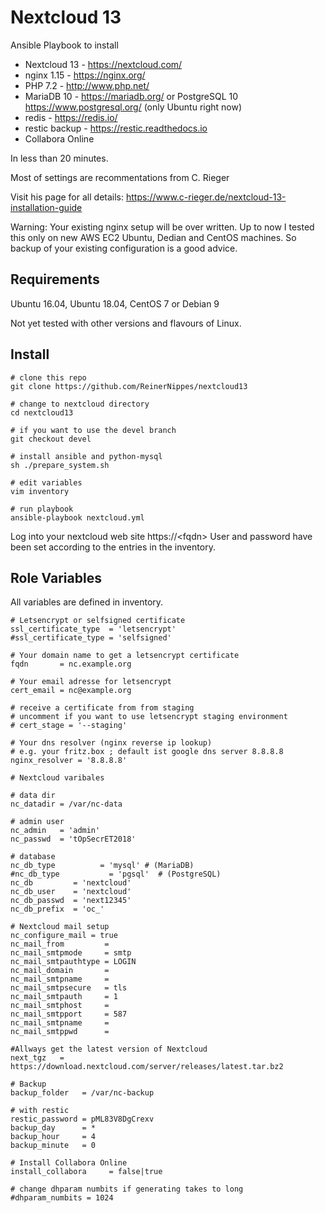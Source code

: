 Nextcloud 13
=========

Ansible Playbook to install

* Nextcloud 13 - https://nextcloud.com/
* nginx 1.15 - https://nginx.org/
* PHP 7.2 - http://www.php.net/
* MariaDB 10 - https://mariadb.org/ or PostgreSQL 10 https://www.postgresql.org/ (only Ubuntu right now)
* redis - https://redis.io/
* restic backup - https://restic.readthedocs.io
* Collabora Online

In less than 20 minutes.

Most of settings are recommentations from C. Rieger

Visit his page for all details: https://www.c-rieger.de/nextcloud-13-installation-guide

Warning: Your existing nginx setup will be over written. Up to now I tested this only on new AWS EC2 Ubuntu, Dedian and CentOS machines. So backup of your existing configuration is a good advice.


Requirements
------------

Ubuntu 16.04, Ubuntu 18.04, CentOS 7 or Debian 9

Not yet tested with other versions and flavours of Linux.

Install
-------
```
# clone this repo
git clone https://github.com/ReinerNippes/nextcloud13

# change to nextcloud directory
cd nextcloud13

# if you want to use the devel branch
git checkout devel

# install ansible and python-mysql
sh ./prepare_system.sh

# edit variables
vim inventory

# run playbook
ansible-playbook nextcloud.yml

```

Log into your nextcloud web site https://\<fqdn\> 
User and password have been set according to the entries in the inventory.

Role Variables
--------------
All variables are defined in inventory.
```
# Letsencrypt or selfsigned certificate
ssl_certificate_type  = 'letsencrypt'
#ssl_certificate_type = 'selfsigned'

# Your domain name to get a letsencrypt certificate
fqdn       = nc.example.org

# Your email adresse for letsencrypt
cert_email = nc@example.org

# receive a certificate from from staging
# uncomment if you want to use letsencrypt staging environment
# cert_stage = '--staging'

# Your dns resolver (nginx reverse ip lookup)
# e.g. your fritz.box ; default ist google dns server 8.8.8.8
nginx_resolver = '8.8.8.8'

# Nextcloud varibales

# data dir
nc_datadir = /var/nc-data

# admin user
nc_admin   = 'admin'
nc_passwd  = 'tOpSecrET2018'

# database
nc_db_type          = 'mysql' # (MariaDB)
#nc_db_type           = 'pgsql'  # (PostgreSQL)
nc_db         = 'nextcloud'
nc_db_user    = 'nextcloud'
nc_db_passwd  = 'next12345'
nc_db_prefix  = 'oc_'

# Nextcloud mail setup
nc_configure_mail = true
nc_mail_from         =
nc_mail_smtpmode     = smtp
nc_mail_smtpauthtype = LOGIN
nc_mail_domain       =
nc_mail_smtpname     =
nc_mail_smtpsecure   = tls
nc_mail_smtpauth     = 1
nc_mail_smtphost     =
nc_mail_smtpport     = 587
nc_mail_smtpname     =
nc_mail_smtppwd      =

#Allways get the latest version of Nextcloud
next_tgz   = https://download.nextcloud.com/server/releases/latest.tar.bz2

# Backup
backup_folder   = /var/nc-backup

# with restic
restic_password = pML83V8DgCrexv
backup_day      = *
backup_hour     = 4
backup_minute   = 0

# Install Collabora Online
install_collabora     = false|true

# change dhparam numbits if generating takes to long
#dhparam_numbits = 1024
```


